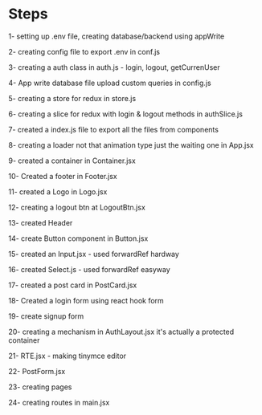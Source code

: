 # Steps

1-  setting up .env file, creating database/backend using appWrite

2-  creating config file to export .env in conf.js

3- creating a auth class in auth.js - login, logout, getCurrenUser 

4-  App write database file upload custom queries in config.js

5-  creating a store for redux in store.js

6-  creating a slice for redux with login & logout methods in authSlice.js

7-  created a index.js file to export all the files from components

8- creating a loader not that animation type just the waiting one in App.jsx

9- created a container in Container.jsx

10- Created a footer in Footer.jsx

11- created a Logo in Logo.jsx

12- creating a logout btn at LogoutBtn.jsx

13- created Header 

14- create Button component in Button.jsx

15- created an Input.jsx - used forwardRef hardway

16- created Select.js - used forwardRef easyway

17- created a post card in PostCard.jsx

18- Created a login form using react hook form

19- create signup form

20- creating a mechanism in AuthLayout.jsx  it's actually a protected container

21- RTE.jsx - making tinymce editor

22- PostForm.jsx

23- creating pages

24- creating routes in main.jsx
